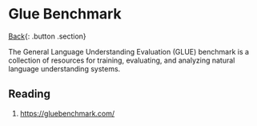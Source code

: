 # Glue Benchmark

[Back](../index.md#llm){: .button .section}

The General Language Understanding Evaluation (GLUE) benchmark is a collection of resources for training, evaluating, and analyzing natural language understanding systems.

## Reading

1. https://gluebenchmark.com/
